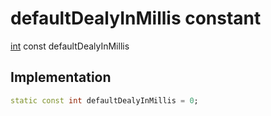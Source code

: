 


# defaultDealyInMillis constant






[int](https://api.flutter.dev/flutter/dart-core/int-class.html) const defaultDealyInMillis
  







## Implementation

```dart
static const int defaultDealyInMillis = 0;


```







